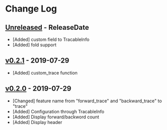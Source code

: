 # Change Log

## [Unreleased](https://github.com/dalance/nom-tracable/compare/v0.2.1...Unreleased) - ReleaseDate

* [Added] custom field to TracableInfo
* [Added] fold support

## [v0.2.1](https://github.com/dalance/nom-tracable/compare/v0.2.0...v0.2.1) - 2019-07-29

* [Added] custom_trace function

## [v0.2.0](https://github.com/dalance/nom-packrat/compare/v0.1.1...v0.2.0) - 2019-07-29

* [Changed] feature name from "forward_trace" and "backward_trace" to "trace"
* [Added] Configuration through TracableInfo
* [Added] Display forward/backword count
* [Added] Display header
